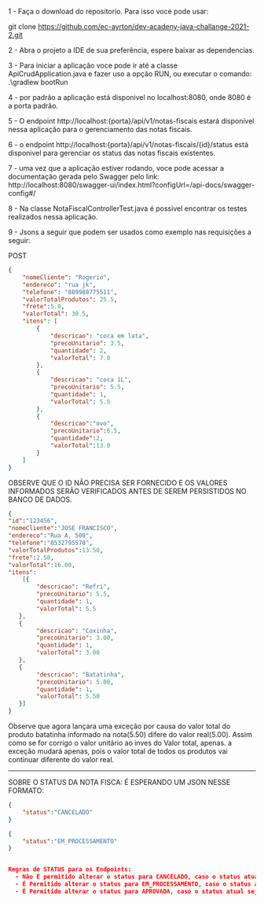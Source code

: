 1 - Faça o download do repositorio. Para isso voce pode usar:

git clone https://github.com/ec-ayrton/dev-acadeny-java-challange-2021-2.git 

2 - Abra o projeto a IDE de sua preferência, espere baixar as dependencias.

3 - Para iniciar a aplicação voce pode ir até a classe ApiCrudApplication.java e fazer uso a opção RUN, ou executar o comando:
.\gradlew bootRun

4 - por padrão a aplicação está disponivel no localhost:8080, onde 8080 é a porta padrão.

5 - O endpoint http://localhost:{porta}/api/v1/notas-fiscais estará disponivel nessa aplicação para o gerenciamento das notas fiscais.

6 - o endpoint http://localhost:{porta}/api/v1/notas-fiscais/{id}/status está disponivel para gerenciar os status das notas fiscais existentes.

7 - uma vez que a aplicação estiver rodando, voce pode acessar a documentação gerada pelo Swagger pelo link:
http://localhost:8080/swagger-ui/index.html?configUrl=/api-docs/swagger-config#/

8 - Na classe NotaFiscalControllerTest.java é possivel encontrar os testes realizados nessa aplicação.

9 - Jsons a seguir  que podem ser usados como exemplo nas requisições a seguir:

POST
```json
{
    "nomeCliente": "Rogerio",
    "endereco": "rua jk",
    "telefone": "889988775511",
    "valorTotalProdutos": 25.5,
    "frete":5.0,
    "valorTotal": 30.5,
    "itens": [
        {
            "descricao": "coca em lata",
            "precoUnitario": 3.5,
            "quantidade": 2,
            "valorTotal": 7.0
        },
        {
            "descricao": "coca 1L",
            "precoUnitario": 5.5,
            "quantidade": 1,
            "valorTotal": 5.5
        },
        {
            "descricao":"ovo",
            "precoUnitario":6.5,
            "quantidade":2,
            "valorTotal":13.0
        }
    ]
}
```
OBSERVE QUE O ID NÃO PRECISA SER FORNECIDO E OS VALORES INFORMADOS SERÃO VERIFICADOS ANTES DE SEREM PERSISTIDOS NO BANCO DE DADOS.
```json
{
"id":"123456",
"nomeCliente":"JOSE FRANCISCO",
"endereco":"Rua A, 500",
"telefone":"8532795578",
"valorTotalProdutos":13.50,
"frete":2.50,
"valorTotal":16.00,
"itens": 
    [{
        "descricao": "Refri",
        "precoUnitario": 5.5,
        "quantidade": 1,
        "valorTotal": 5.5
   },
   {
        "descricao": "Coxinha",
        "precoUnitario": 3.00,
        "quantidade": 1,
        "valorTotal": 3.00
   },
   {
        "descricao": "Batatinha",
        "precoUnitario": 5.00,
        "quantidade": 1,
        "valorTotal": 5.50
   }]
}
```
Observe que agora lançara uma exceção por causa do valor total do produto batatinha informado na nota(5.50) difere do valor real(5.00).
Assim como se for corrigo o valor unitário ao inves do Valor total, apenas. a exceção mudará apenas,
pois o valor total de todos os produtos vai continuar diferente do valor real.

-------------------------------------------------------------
SOBRE O STATUS DA NOTA FISCA:
É ESPERANDO UM JSON NESSE FORMATO:
```json
{
    "status":"CANCELADO"
}
```
```json
{
    "status":"EM_PROCESSAMENTO"
}


Regras de STATUS para os Endpoints:
  - Não É permitido alterar o status para CANCELADO, caso o status atual seja EM_PROCESSAMENTO ou CANCELADO;
  - É Permitido alterar o status para EM_PROCESSAMENTO, caso o status atual seja PENDENTE ou COM_ERRO;
  - É Permitido alterar o status para APROVADA, caso o status atual seja EM_PROCESSAMENTO.
